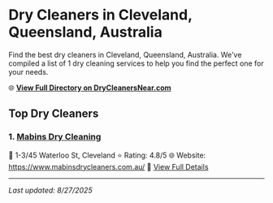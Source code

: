 # Dry Cleaners in Cleveland, Queensland, Australia

Find the best dry cleaners in Cleveland, Queensland, Australia. We've compiled a list of 1 dry cleaning services to help you find the perfect one for your needs.

🌐 **[View Full Directory on DryCleanersNear.com](https://drycleanersnear.com/city/Australia/Queensland/Cleveland)**

## Top Dry Cleaners

### 1. [Mabins Dry Cleaning](https://drycleanersnear.com/dryCleaner/68aa73b239cc7c0899005d7d/mabins-dry-cleaning)
📍 1-3/45 Waterloo St, Cleveland
⭐ Rating: 4.8/5
🌐 Website: https://www.mabinsdrycleaners.com.au/
🔗 [View Full Details](https://drycleanersnear.com/dryCleaner/68aa73b239cc7c0899005d7d/mabins-dry-cleaning)


---

*Last updated: 8/27/2025*
